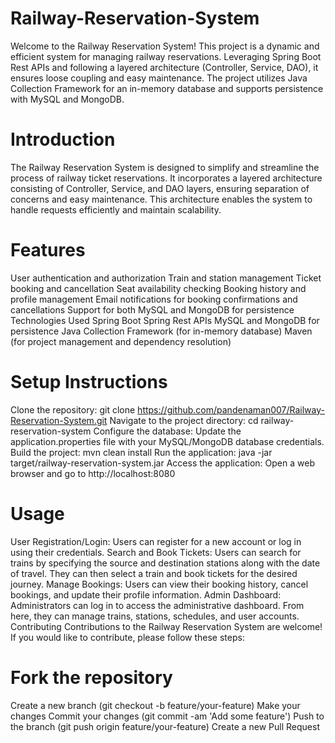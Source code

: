 # Railway-Reservation-System
Welcome to the Railway Reservation System! This project is a dynamic and efficient system for managing railway reservations. Leveraging Spring Boot Rest APIs and following a layered architecture (Controller, Service, DAO), it ensures loose coupling and easy maintenance. The project utilizes Java Collection Framework for an in-memory database and supports persistence with MySQL and MongoDB.


# Introduction
The Railway Reservation System is designed to simplify and streamline the process of railway ticket reservations. It incorporates a layered architecture consisting of Controller, Service, and DAO layers, ensuring separation of concerns and easy maintenance. This architecture enables the system to handle requests efficiently and maintain scalability.

# Features
User authentication and authorization
Train and station management
Ticket booking and cancellation
Seat availability checking
Booking history and profile management
Email notifications for booking confirmations and cancellations
Support for both MySQL and MongoDB for persistence
Technologies Used
Spring Boot
Spring Rest APIs
MySQL and MongoDB for persistence
Java Collection Framework (for in-memory database)
Maven (for project management and dependency resolution)

# Setup Instructions
Clone the repository: git clone https://github.com/pandenaman007/Railway-Reservation-System.git
Navigate to the project directory: cd railway-reservation-system
Configure the database: Update the application.properties file with your MySQL/MongoDB database credentials.
Build the project: mvn clean install
Run the application: java -jar target/railway-reservation-system.jar
Access the application: Open a web browser and go to http://localhost:8080

# Usage
User Registration/Login: Users can register for a new account or log in using their credentials.
Search and Book Tickets: Users can search for trains by specifying the source and destination stations along with the date of travel. They can then select a train and book tickets for the desired journey.
Manage Bookings: Users can view their booking history, cancel bookings, and update their profile information.
Admin Dashboard: Administrators can log in to access the administrative dashboard. From here, they can manage trains, stations, schedules, and user accounts.
Contributing
Contributions to the Railway Reservation System are welcome! If you would like to contribute, please follow these steps:

# Fork the repository
Create a new branch (git checkout -b feature/your-feature)
Make your changes
Commit your changes (git commit -am 'Add some feature')
Push to the branch (git push origin feature/your-feature)
Create a new Pull Request
